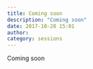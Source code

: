 ```yaml
---
title: Coming soon
description: "Coming soon"
date: 2017-10-28 15:01
author:
category: sessions
---
```

Coming soon
